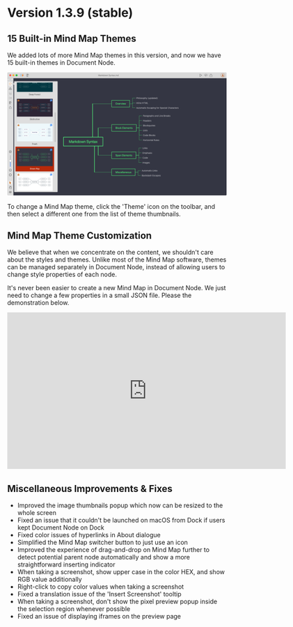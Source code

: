 # Version 1.3.9 (stable)

## 15 Built-in Mind Map Themes

We added lots of more Mind Map themes in this version, and now we have 15 built-in themes in Document Node.

![screen-builtin-mind-map-themes](screen-builtin-mind-map-themes.png)

To change a Mind Map theme, click the 'Theme' icon on the toolbar, and then select a different one from the list of theme thumbnails.

## Mind Map Theme Customization

We believe that when we concentrate on the content, we shouldn't care about the styles and themes. Unlike most of the Mind Map software, themes can be managed separately in Document Node, instead of allowing users to change style properties of each node.

It's never been easier to create a new Mind Map in Document Node. We just need to change a few properties in a small JSON file. Please the demonstration below.

<iframe src="https://player.vimeo.com/video/421770698?autoplay=1&loop=1&autopause=0&muted=1" width="640" height="360" frameborder="0" allow="autoplay; fullscreen" allowfullscreen></iframe>

## Miscellaneous Improvements & Fixes

* Improved the image thumbnails popup which now can be resized to the whole screen
* Fixed an issue that it couldn't be launched on macOS from Dock if users kept Document Node on Dock
* Fixed color issues of hyperlinks in About dialogue
* Simplified the Mind Map switcher button to just use an icon
* Improved the experience of drag-and-drop on Mind Map further to detect potential parent node automatically and show a more straightforward inserting indicator
* When taking a screenshot, show upper case in the color HEX, and show RGB value additionally
* Right-click to copy color values when taking a screenshot
* Fixed a translation issue of the 'Insert Screenshot' tooltip
* When taking a screenshot, don't show the pixel preview popup inside the selection region whenever possible
* Fixed an issue of displaying iframes on the preview page